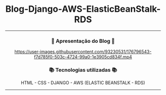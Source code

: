 <div align="center">

# Blog-Django-AWS-ElasticBeanStalk-RDS

<hr>


### 🔭 Apresentação do Blog 🔭
https://user-images.githubusercontent.com/93230531/176796543-f7d785f0-503c-4724-99a0-1e3905cd834f.mp4

### 📚 Tecnologias utilizadas 📚
HTML - CSS - DJANGO - AWS (ELASTIC BEANSTALK - RDS)

<hr>

</div>


